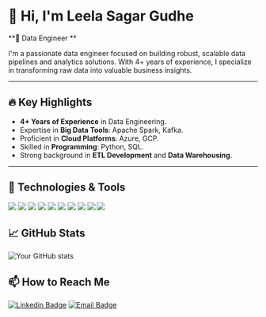 # 👋 Hi, I'm Leela Sagar Gudhe
**🚀 Data Engineer **

 I'm a passionate data engineer focused on building robust, scalable data pipelines and analytics solutions. With 4+ years of experience, I specialize in transforming raw data into valuable business insights.

---

## 🔥 Key Highlights
- **4+ Years of Experience** in Data Engineering.
- Expertise in **Big Data Tools**: Apache Spark, Kafka.
- Proficient in **Cloud Platforms**: Azure, GCP.
- Skilled in **Programming**: Python, SQL.
- Strong background in **ETL Development** and **Data Warehousing**.

---

## 🔧 Technologies & Tools
![](https://img.shields.io/badge/Database-PostgreSQL-informational?style=flat&logo=postgresql&logoColor=white&color=2bbc8a)
![](https://img.shields.io/badge/Database-MySQL-informational?style=flat&logo=mysql&logoColor=white&color=2bbc8a)
![](https://img.shields.io/badge/Database-MongoDB-informational?style=flat&logo=mongodb&logoColor=white&color=2bbc8a)
![](https://img.shields.io/badge/Tools-Docker-informational?style=flat&logo=docker&logoColor=white&color=2bbc8a)
![](https://img.shields.io/badge/Cloud-AWS-informational?style=flat&logo=amazon-aws&logoColor=white&color=2bbc8a)
![](https://img.shields.io/badge/Cloud-Azure-informational?style=flat&logo=microsoft-azure&logoColor=white&color=2bbc8a)
![](https://img.shields.io/badge/Cloud-GCP-informational?style=flat&logo=google-cloud&logoColor=white&color=2bbc8a)
![](https://img.shields.io/badge/Language-Python-informational?style=flat&logo=python&logoColor=white&color=2bbc8a)
![](https://img.shields.io/badge/Framework-Apache_Spark-informational?style=flat&logo=apache-spark&logoColor=white&color=2bbc8a)
![](https://img.shields.io/badge/Framework-Airflow-informational?style=flat&logo=apache-airflow&logoColor=white&color=2bbc8a)

## 📈 GitHub Stats
![Your GitHub stats](https://github-readme-stats.vercel.app/api?username=yourusername&show_icons=true&theme=radical)



## 📫 How to Reach Me
[![Linkedin Badge](https://img.shields.io/badge/-LinkedIn-blue?style=flat&logo=Linkedin&logoColor=white&link=https://www.linkedin.com/in/yourusername/)](https://www.linkedin.com/in/leela-sagar-ls/)
[![Email Badge](https://img.shields.io/badge/-Email-c14438?style=flat&logo=Gmail&logoColor=white&link=mailto:your.email@gmail.com)](mailto:leelasagar.gudhe@gmail.com)
